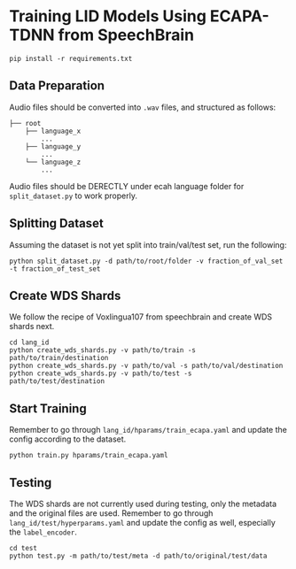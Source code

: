 # Training LID Models Using ECAPA-TDNN from SpeechBrain

```bash=
pip install -r requirements.txt
```

## Data Preparation

Audio files should be converted into `.wav` files, and structured as follows:

```bash=
├── root
    ├── language_x
        ...
    ├── language_y
        ...
    └── language_z
        ...
```

Audio files should be DERECTLY under ecah language folder for `split_dataset.py` to work properly.

## Splitting Dataset

Assuming the dataset is not yet split into train/val/test set, run the following:

```bash=
python split_dataset.py -d path/to/root/folder -v fraction_of_val_set -t fraction_of_test_set
```

## Create WDS Shards

We follow the recipe of Voxlingua107 from speechbrain and create WDS shards next.

```bash=
cd lang_id
python create_wds_shards.py -v path/to/train -s path/to/train/destination
python create_wds_shards.py -v path/to/val -s path/to/val/destination 
python create_wds_shards.py -v path/to/test -s path/to/test/destination 
```

## Start Training

Remember to go through `lang_id/hparams/train_ecapa.yaml` and update the config according to the dataset.

```bash=
python train.py hparams/train_ecapa.yaml
```

## Testing

The WDS shards are not currently used during testing, only the metadata and the original files are used. Remember to go through `lang_id/test/hyperparams.yaml` and update the config as well, especially the `label_encoder`.

```bash=
cd test
python test.py -m path/to/test/meta -d path/to/original/test/data
```
